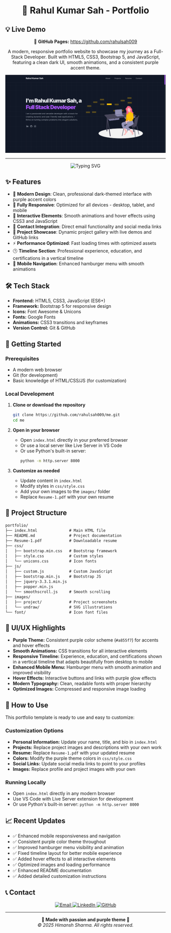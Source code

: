 <h1 align="center">🚀 Rahul Kumar Sah - Portfolio</h1>

## 💡 Live Demo

<p align="center">
  📱 <strong>GitHub Pages:</strong> <a href="https://github.com/rahulsah009" target="_blank">https://github.com/rahulsah009</a>
</p>

<p align="center">
  A modern, responsive portfolio website to showcase my journey as a Full-Stack Developer. Built with HTML5, CSS3, Bootstrap 5, and JavaScript, featuring a clean dark UI, smooth animations, and a consistent purple accent theme.
</p>

<div align="center">
    <img src="https://github.com/rahulsah009/me/blob/main/images/project/PortFolio.png?raw=true" alt="Portfolio Screenshot" />
</div>

---

<p align="center">
  <img src="https://readme-typing-svg.herokuapp.com?font=Fira+Code&size=22&pause=1000&color=a855f7&center=true&vCenter=true&width=435&lines=Full-Stack+Developer;Creative+Problem+Solver;Modern+Web+Technologies;Always+Learning" alt="Typing SVG">
</p>

## ✨ Features

- 🎨 **Modern Design**: Clean, professional dark-themed interface with purple accent colors
- 📱 **Fully Responsive**: Optimized for all devices - desktop, tablet, and mobile
- 🚀 **Interactive Elements**: Smooth animations and hover effects using CSS3 and JavaScript
- 📧 **Contact Integration**: Direct email functionality and social media links
- 🎯 **Project Showcase**: Dynamic project gallery with live demos and GitHub links
- ⚡ **Performance Optimized**: Fast loading times with optimized assets
- 🕒 **Timeline Section**: Professional experience, education, and certifications in a vertical timeline
- 🍔 **Mobile Navigation**: Enhanced hamburger menu with smooth animations

## 🛠️ Tech Stack

- **Frontend:** HTML5, CSS3, JavaScript (ES6+)
- **Framework:** Bootstrap 5 for responsive design
- **Icons:** Font Awesome & Unicons
- **Fonts:** Google Fonts
- **Animations:** CSS3 transitions and keyframes
- **Version Control:** Git & GitHub

## 🚀 Getting Started

### Prerequisites

- A modern web browser
- Git (for development)
- Basic knowledge of HTML/CSS/JS (for customization)

### Local Development

1. **Clone or download the repository**

   ```bash
   git clone https://github.com/rahulsah009/me.git
   cd me
   ```

2. **Open in your browser**

   - Open `index.html` directly in your preferred browser
   - Or use a local server like Live Server in VS Code
   - Or use Python's built-in server:
     ```bash
     python -m http.server 8000
     ```

3. **Customize as needed**
   - Update content in `index.html`
   - Modify styles in `css/style.css`
   - Add your own images to the `images/` folder
   - Replace `Resume-1.pdf` with your own resume

## 📁 Project Structure

```
portfolio/
├── index.html              # Main HTML file
├── README.md               # Project documentation
├── Resume-1.pdf            # Downloadable resume
├── css/
│   ├── bootstrap.min.css   # Bootstrap framework
│   ├── style.css           # Custom styles
│   └── unicons.css         # Icon fonts
├── js/
│   ├── custom.js           # Custom JavaScript
│   ├── bootstrap.min.js    # Bootstrap JS
│   ├── jquery-3.3.1.min.js
│   ├── popper.min.js
│   └── smoothscroll.js     # Smooth scrolling
├── images/
│   ├── project/            # Project screenshots
│   └── undraw/             # SVG illustrations
└── font/                   # Icon font files
```

## 🎨 UI/UX Highlights

- **Purple Theme:** Consistent purple color scheme (`#a855f7`) for accents and hover effects
- **Smooth Animations:** CSS transitions for all interactive elements
- **Responsive Timeline:** Experience, education, and certifications shown in a vertical timeline that adapts beautifully from desktop to mobile
- **Enhanced Mobile Menu:** Hamburger menu with smooth animation and improved visibility
- **Hover Effects:** Interactive buttons and links with purple glow effects
- **Modern Typography:** Clean, readable fonts with proper hierarchy
- **Optimized Images:** Compressed and responsive image loading

## 🔧 How to Use

This portfolio template is ready to use and easy to customize:

### Customization Options

- **Personal Information:** Update your name, title, and bio in `index.html`
- **Projects:** Replace project images and descriptions with your own work
- **Resume:** Replace `Resume-1.pdf` with your updated resume
- **Colors:** Modify the purple theme colors in `css/style.css`
- **Social Links:** Update social media links to point to your profiles
- **Images:** Replace profile and project images with your own

### Running Locally

- Open `index.html` directly in any modern browser
- Use VS Code with Live Server extension for development
- Or use Python's built-in server: `python -m http.server 8000`

## 📈 Recent Updates

- ✅ Enhanced mobile responsiveness and navigation
- ✅ Consistent purple color theme throughout
- ✅ Improved hamburger menu visibility and animation
- ✅ Fixed timeline layout for better mobile experience
- ✅ Added hover effects to all interactive elements
- ✅ Optimized images and loading performance
- ✅ Enhanced README documentation
- ✅ Added detailed customization instructions

## 📞 Contact

<div align="center">
  <a href="mailto:kumarrahulji050103@gmail.com">
    <img src="https://img.shields.io/badge/Email-D14836?style=for-the-badge&logo=gmail&logoColor=white" alt="Email">
  </a>
  <a href="www.linkedin.com/in/rahulsah09" target="_blank">
    <img src="https://img.shields.io/badge/LinkedIn-0077B5?style=for-the-badge&logo=linkedin&logoColor=white" alt="LinkedIn">
  </a>
  <a href="https://github.com/rahulsah009" target="_blank">
    <img src="https://img.shields.io/badge/GitHub-100000?style=for-the-badge&logo=github&logoColor=white" alt="GitHub">
  </a>
</div>

---

<p align="center">
  <strong>💜 Made with passion and purple theme 💜</strong><br>
  <em>© 2025 Himansh Sharma. All rights reserved.</em>
</p>
